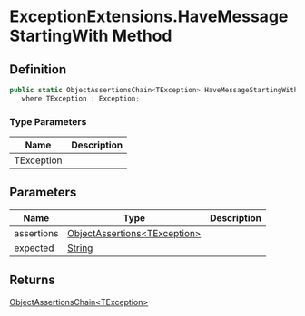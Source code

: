 # ExceptionExtensions.HaveMessageStartingWith Method
## Definition

```c#
public static ObjectAssertionsChain<TException> HaveMessageStartingWith<TException>(this ObjectAssertions<TException> assertions, string expected)
   where TException : Exception;
```

### Type Parameters

| Name | Description |
| ---- | ----------- |
| TException |  |

## Parameters

| Name | Type | Description |
| ---- | ---- | ----------- |
| assertions | [ObjectAssertions&lt;TException&gt;](MrKWatkins.Assertions.ObjectAssertions-1.md) |  |
| expected | [String](https://learn.microsoft.com/en-gb/dotnet/api/System.String) |  |

## Returns

[ObjectAssertionsChain&lt;TException&gt;](MrKWatkins.Assertions.ObjectAssertionsChain-1.md)
